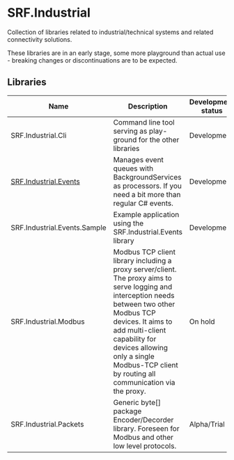 # SRF.Industrial

Collection of libraries related to industrial/technical systems and related connectivity solutions.

These libraries are in an early stage, some more playground than actual use - breaking changes or discontinuations are to be expected.

## Libraries

| Name                | Description             | Development status     |
|---------------------|-------------------------|------------------------|
|SRF.Industrial.Cli |Command line tool serving as play-ground for the other libraries |Development|
|[SRF.Industrial.Events](Events/Docs/README.md) |Manages event queues with BackgroundServices as processors. If you need a bit more than regular C# events. |Development |
|SRF.Industrial.Events.Sample |Example application using the SRF.Industrial.Events library |Development |
|SRF.Industrial.Modbus |Modbus TCP client library including a proxy server/client. The proxy aims to serve logging and interception needs between two other Modbus TCP devices. It aims to add multi-client capability for devices allowing only a single Modbus-TCP client by routing all communication via the proxy.| On hold|
|SRF.Industrial.Packets |Generic byte[] package Encoder/Decorder library. Foreseen for Modbus and other low level protocols. |Alpha/Trial |

